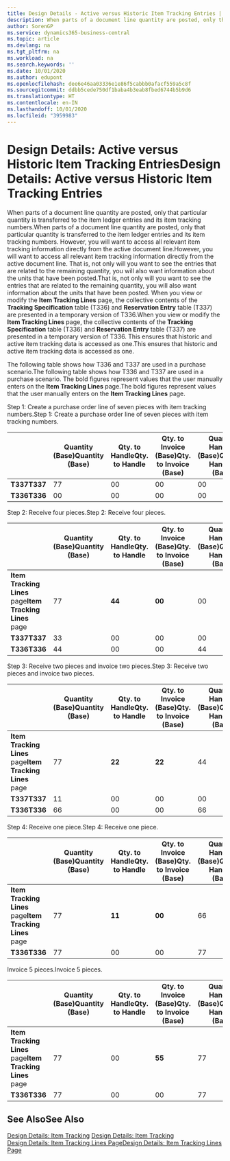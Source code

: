 ```yaml
---
title: Design Details - Active versus Historic Item Tracking Entries | Microsoft Docs
description: When parts of a document line quantity are posted, only that particular quantity is transferred to the item ledger entries and its item tracking numbers. However, you will want to access all relevant item tracking information directly from the active document line. That is, not only will you want to see the entries that are related to the remaining quantity, you will also want information about the units that have been posted. When you view or modify the **Item Tracking Lines** page, the collective contents of the **Tracking Specification** table (T336) and **Reservation Entry** table (T337) are presented in a temporary version of T336. This ensures that historic and active item tracking data is accessed as one.
author: SorenGP
ms.service: dynamics365-business-central
ms.topic: article
ms.devlang: na
ms.tgt_pltfrm: na
ms.workload: na
ms.search.keywords: ''
ms.date: 10/01/2020
ms.author: edupont
ms.openlocfilehash: dee6e46aa03336e1e86f5cabbb0afacf559a5c8f
ms.sourcegitcommit: ddbb5cede750df1baba4b3eab8fbed6744b5b9d6
ms.translationtype: HT
ms.contentlocale: en-IN
ms.lasthandoff: 10/01/2020
ms.locfileid: "3959983"
---
```

# <a name="design-details-active-versus-historic-item-tracking-entries"></a><span data-ttu-id="4c6ad-107">Design Details: Active versus Historic Item Tracking Entries</span><span class="sxs-lookup"><span data-stu-id="4c6ad-107">Design Details: Active versus Historic Item Tracking Entries</span></span>
<span data-ttu-id="4c6ad-108">When parts of a document line quantity are posted, only that particular quantity is transferred to the item ledger entries and its item tracking numbers.</span><span class="sxs-lookup"><span data-stu-id="4c6ad-108">When parts of a document line quantity are posted, only that particular quantity is transferred to the item ledger entries and its item tracking numbers.</span></span> <span data-ttu-id="4c6ad-109">However, you will want to access all relevant item tracking information directly from the active document line.</span><span class="sxs-lookup"><span data-stu-id="4c6ad-109">However, you will want to access all relevant item tracking information directly from the active document line.</span></span> <span data-ttu-id="4c6ad-110">That is, not only will you want to see the entries that are related to the remaining quantity, you will also want information about the units that have been posted.</span><span class="sxs-lookup"><span data-stu-id="4c6ad-110">That is, not only will you want to see the entries that are related to the remaining quantity, you will also want information about the units that have been posted.</span></span> <span data-ttu-id="4c6ad-111">When you view or modify the **Item Tracking Lines** page, the collective contents of the **Tracking Specification** table (T336) and **Reservation Entry** table (T337) are presented in a temporary version of T336.</span><span class="sxs-lookup"><span data-stu-id="4c6ad-111">When you view or modify the **Item Tracking Lines** page, the collective contents of the **Tracking Specification** table (T336) and **Reservation Entry** table (T337) are presented in a temporary version of T336.</span></span> <span data-ttu-id="4c6ad-112">This ensures that historic and active item tracking data is accessed as one.</span><span class="sxs-lookup"><span data-stu-id="4c6ad-112">This ensures that historic and active item tracking data is accessed as one.</span></span>  

 <span data-ttu-id="4c6ad-113">The following table shows how T336 and T337 are used in a purchase scenario.</span><span class="sxs-lookup"><span data-stu-id="4c6ad-113">The following table shows how T336 and T337 are used in a purchase scenario.</span></span> <span data-ttu-id="4c6ad-114">The bold figures represent values that the user manually enters on the **Item Tracking Lines** page.</span><span class="sxs-lookup"><span data-stu-id="4c6ad-114">The bold figures represent values that the user manually enters on the **Item Tracking Lines** page.</span></span>  

 <span data-ttu-id="4c6ad-115">Step 1: Create a purchase order line of seven pieces with item tracking numbers.</span><span class="sxs-lookup"><span data-stu-id="4c6ad-115">Step 1: Create a purchase order line of seven pieces with item tracking numbers.</span></span>  

||<span data-ttu-id="4c6ad-116">**Quantity (Base)**</span><span class="sxs-lookup"><span data-stu-id="4c6ad-116">**Quantity (Base)**</span></span>|<span data-ttu-id="4c6ad-117">**Qty. to Handle**</span><span class="sxs-lookup"><span data-stu-id="4c6ad-117">**Qty. to Handle**</span></span>|<span data-ttu-id="4c6ad-118">**Qty. to Invoice (Base)**</span><span class="sxs-lookup"><span data-stu-id="4c6ad-118">**Qty. to Invoice (Base)**</span></span>|<span data-ttu-id="4c6ad-119">**Quantity Handled (Base)**</span><span class="sxs-lookup"><span data-stu-id="4c6ad-119">**Quantity Handled (Base)**</span></span>|<span data-ttu-id="4c6ad-120">**Quantity Invoiced (Base)**</span><span class="sxs-lookup"><span data-stu-id="4c6ad-120">**Quantity Invoiced (Base)**</span></span>|  
|-|----------------------------------------------|--------------------------------------------|------------------------------------------------------|-------------------------------------------------------|--------------------------------------------------------|  
|<span data-ttu-id="4c6ad-121">**T337**</span><span class="sxs-lookup"><span data-stu-id="4c6ad-121">**T337**</span></span>|<span data-ttu-id="4c6ad-122">7</span><span class="sxs-lookup"><span data-stu-id="4c6ad-122">7</span></span>|<span data-ttu-id="4c6ad-123">0</span><span class="sxs-lookup"><span data-stu-id="4c6ad-123">0</span></span>|<span data-ttu-id="4c6ad-124">0</span><span class="sxs-lookup"><span data-stu-id="4c6ad-124">0</span></span>|<span data-ttu-id="4c6ad-125">0</span><span class="sxs-lookup"><span data-stu-id="4c6ad-125">0</span></span>|<span data-ttu-id="4c6ad-126">0</span><span class="sxs-lookup"><span data-stu-id="4c6ad-126">0</span></span>|  
|<span data-ttu-id="4c6ad-127">**T336**</span><span class="sxs-lookup"><span data-stu-id="4c6ad-127">**T336**</span></span>|<span data-ttu-id="4c6ad-128">0</span><span class="sxs-lookup"><span data-stu-id="4c6ad-128">0</span></span>|<span data-ttu-id="4c6ad-129">0</span><span class="sxs-lookup"><span data-stu-id="4c6ad-129">0</span></span>|<span data-ttu-id="4c6ad-130">0</span><span class="sxs-lookup"><span data-stu-id="4c6ad-130">0</span></span>|<span data-ttu-id="4c6ad-131">0</span><span class="sxs-lookup"><span data-stu-id="4c6ad-131">0</span></span>|<span data-ttu-id="4c6ad-132">0</span><span class="sxs-lookup"><span data-stu-id="4c6ad-132">0</span></span>|  

 <span data-ttu-id="4c6ad-133">Step 2: Receive four pieces.</span><span class="sxs-lookup"><span data-stu-id="4c6ad-133">Step 2: Receive four pieces.</span></span>  

||<span data-ttu-id="4c6ad-134">**Quantity (Base)**</span><span class="sxs-lookup"><span data-stu-id="4c6ad-134">**Quantity (Base)**</span></span>|<span data-ttu-id="4c6ad-135">**Qty. to Handle**</span><span class="sxs-lookup"><span data-stu-id="4c6ad-135">**Qty. to Handle**</span></span>|<span data-ttu-id="4c6ad-136">**Qty. to Invoice (Base)**</span><span class="sxs-lookup"><span data-stu-id="4c6ad-136">**Qty. to Invoice (Base)**</span></span>|<span data-ttu-id="4c6ad-137">**Quantity Handled (Base)**</span><span class="sxs-lookup"><span data-stu-id="4c6ad-137">**Quantity Handled (Base)**</span></span>|<span data-ttu-id="4c6ad-138">**Quantity Invoiced (Base)**</span><span class="sxs-lookup"><span data-stu-id="4c6ad-138">**Quantity Invoiced (Base)**</span></span>|  
|-|----------------------------------------------|--------------------------------------------|------------------------------------------------------|-------------------------------------------------------|--------------------------------------------------------|  
|<span data-ttu-id="4c6ad-139">**Item Tracking Lines** page</span><span class="sxs-lookup"><span data-stu-id="4c6ad-139">**Item Tracking Lines** page</span></span>|<span data-ttu-id="4c6ad-140">7</span><span class="sxs-lookup"><span data-stu-id="4c6ad-140">7</span></span>|<span data-ttu-id="4c6ad-141">**4**</span><span class="sxs-lookup"><span data-stu-id="4c6ad-141">**4**</span></span>|<span data-ttu-id="4c6ad-142">**0**</span><span class="sxs-lookup"><span data-stu-id="4c6ad-142">**0**</span></span>|<span data-ttu-id="4c6ad-143">0</span><span class="sxs-lookup"><span data-stu-id="4c6ad-143">0</span></span>|<span data-ttu-id="4c6ad-144">0</span><span class="sxs-lookup"><span data-stu-id="4c6ad-144">0</span></span>|  
|<span data-ttu-id="4c6ad-145">**T337**</span><span class="sxs-lookup"><span data-stu-id="4c6ad-145">**T337**</span></span>|<span data-ttu-id="4c6ad-146">3</span><span class="sxs-lookup"><span data-stu-id="4c6ad-146">3</span></span>|<span data-ttu-id="4c6ad-147">0</span><span class="sxs-lookup"><span data-stu-id="4c6ad-147">0</span></span>|<span data-ttu-id="4c6ad-148">0</span><span class="sxs-lookup"><span data-stu-id="4c6ad-148">0</span></span>|<span data-ttu-id="4c6ad-149">0</span><span class="sxs-lookup"><span data-stu-id="4c6ad-149">0</span></span>|<span data-ttu-id="4c6ad-150">0</span><span class="sxs-lookup"><span data-stu-id="4c6ad-150">0</span></span>|  
|<span data-ttu-id="4c6ad-151">**T336**</span><span class="sxs-lookup"><span data-stu-id="4c6ad-151">**T336**</span></span>|<span data-ttu-id="4c6ad-152">4</span><span class="sxs-lookup"><span data-stu-id="4c6ad-152">4</span></span>|<span data-ttu-id="4c6ad-153">0</span><span class="sxs-lookup"><span data-stu-id="4c6ad-153">0</span></span>|<span data-ttu-id="4c6ad-154">0</span><span class="sxs-lookup"><span data-stu-id="4c6ad-154">0</span></span>|<span data-ttu-id="4c6ad-155">4</span><span class="sxs-lookup"><span data-stu-id="4c6ad-155">4</span></span>|<span data-ttu-id="4c6ad-156">0</span><span class="sxs-lookup"><span data-stu-id="4c6ad-156">0</span></span>|  

 <span data-ttu-id="4c6ad-157">Step 3: Receive two pieces and invoice two pieces.</span><span class="sxs-lookup"><span data-stu-id="4c6ad-157">Step 3: Receive two pieces and invoice two pieces.</span></span>  

||<span data-ttu-id="4c6ad-158">**Quantity (Base)**</span><span class="sxs-lookup"><span data-stu-id="4c6ad-158">**Quantity (Base)**</span></span>|<span data-ttu-id="4c6ad-159">**Qty. to Handle**</span><span class="sxs-lookup"><span data-stu-id="4c6ad-159">**Qty. to Handle**</span></span>|<span data-ttu-id="4c6ad-160">**Qty. to Invoice (Base)**</span><span class="sxs-lookup"><span data-stu-id="4c6ad-160">**Qty. to Invoice (Base)**</span></span>|<span data-ttu-id="4c6ad-161">**Quantity Handled (Base)**</span><span class="sxs-lookup"><span data-stu-id="4c6ad-161">**Quantity Handled (Base)**</span></span>|<span data-ttu-id="4c6ad-162">**Quantity Invoiced (Base)**</span><span class="sxs-lookup"><span data-stu-id="4c6ad-162">**Quantity Invoiced (Base)**</span></span>|  
|-|----------------------------------------------|--------------------------------------------|------------------------------------------------------|-------------------------------------------------------|--------------------------------------------------------|  
|<span data-ttu-id="4c6ad-163">**Item Tracking Lines** page</span><span class="sxs-lookup"><span data-stu-id="4c6ad-163">**Item Tracking Lines** page</span></span>|<span data-ttu-id="4c6ad-164">7</span><span class="sxs-lookup"><span data-stu-id="4c6ad-164">7</span></span>|<span data-ttu-id="4c6ad-165">**2**</span><span class="sxs-lookup"><span data-stu-id="4c6ad-165">**2**</span></span>|<span data-ttu-id="4c6ad-166">**2**</span><span class="sxs-lookup"><span data-stu-id="4c6ad-166">**2**</span></span>|<span data-ttu-id="4c6ad-167">4</span><span class="sxs-lookup"><span data-stu-id="4c6ad-167">4</span></span>|<span data-ttu-id="4c6ad-168">0</span><span class="sxs-lookup"><span data-stu-id="4c6ad-168">0</span></span>|  
|<span data-ttu-id="4c6ad-169">**T337**</span><span class="sxs-lookup"><span data-stu-id="4c6ad-169">**T337**</span></span>|<span data-ttu-id="4c6ad-170">1</span><span class="sxs-lookup"><span data-stu-id="4c6ad-170">1</span></span>|<span data-ttu-id="4c6ad-171">0</span><span class="sxs-lookup"><span data-stu-id="4c6ad-171">0</span></span>|<span data-ttu-id="4c6ad-172">0</span><span class="sxs-lookup"><span data-stu-id="4c6ad-172">0</span></span>|<span data-ttu-id="4c6ad-173">0</span><span class="sxs-lookup"><span data-stu-id="4c6ad-173">0</span></span>|<span data-ttu-id="4c6ad-174">0</span><span class="sxs-lookup"><span data-stu-id="4c6ad-174">0</span></span>|  
|<span data-ttu-id="4c6ad-175">**T336**</span><span class="sxs-lookup"><span data-stu-id="4c6ad-175">**T336**</span></span>|<span data-ttu-id="4c6ad-176">6</span><span class="sxs-lookup"><span data-stu-id="4c6ad-176">6</span></span>|<span data-ttu-id="4c6ad-177">0</span><span class="sxs-lookup"><span data-stu-id="4c6ad-177">0</span></span>|<span data-ttu-id="4c6ad-178">0</span><span class="sxs-lookup"><span data-stu-id="4c6ad-178">0</span></span>|<span data-ttu-id="4c6ad-179">6</span><span class="sxs-lookup"><span data-stu-id="4c6ad-179">6</span></span>|<span data-ttu-id="4c6ad-180">2</span><span class="sxs-lookup"><span data-stu-id="4c6ad-180">2</span></span>|  

 <span data-ttu-id="4c6ad-181">Step 4: Receive one piece.</span><span class="sxs-lookup"><span data-stu-id="4c6ad-181">Step 4: Receive one piece.</span></span>  

||<span data-ttu-id="4c6ad-182">**Quantity (Base)**</span><span class="sxs-lookup"><span data-stu-id="4c6ad-182">**Quantity (Base)**</span></span>|<span data-ttu-id="4c6ad-183">**Qty. to Handle**</span><span class="sxs-lookup"><span data-stu-id="4c6ad-183">**Qty. to Handle**</span></span>|<span data-ttu-id="4c6ad-184">**Qty. to Invoice (Base)**</span><span class="sxs-lookup"><span data-stu-id="4c6ad-184">**Qty. to Invoice (Base)**</span></span>|<span data-ttu-id="4c6ad-185">**Quantity Handled (Base)**</span><span class="sxs-lookup"><span data-stu-id="4c6ad-185">**Quantity Handled (Base)**</span></span>|<span data-ttu-id="4c6ad-186">**Quantity Invoiced (Base)**</span><span class="sxs-lookup"><span data-stu-id="4c6ad-186">**Quantity Invoiced (Base)**</span></span>|  
|-|----------------------------------------------|--------------------------------------------|------------------------------------------------------|-------------------------------------------------------|--------------------------------------------------------|  
|<span data-ttu-id="4c6ad-187">**Item Tracking Lines** page</span><span class="sxs-lookup"><span data-stu-id="4c6ad-187">**Item Tracking Lines** page</span></span>|<span data-ttu-id="4c6ad-188">7</span><span class="sxs-lookup"><span data-stu-id="4c6ad-188">7</span></span>|<span data-ttu-id="4c6ad-189">**1**</span><span class="sxs-lookup"><span data-stu-id="4c6ad-189">**1**</span></span>|<span data-ttu-id="4c6ad-190">**0**</span><span class="sxs-lookup"><span data-stu-id="4c6ad-190">**0**</span></span>|<span data-ttu-id="4c6ad-191">6</span><span class="sxs-lookup"><span data-stu-id="4c6ad-191">6</span></span>|<span data-ttu-id="4c6ad-192">2</span><span class="sxs-lookup"><span data-stu-id="4c6ad-192">2</span></span>|  
|<span data-ttu-id="4c6ad-193">**T336**</span><span class="sxs-lookup"><span data-stu-id="4c6ad-193">**T336**</span></span>|<span data-ttu-id="4c6ad-194">7</span><span class="sxs-lookup"><span data-stu-id="4c6ad-194">7</span></span>|<span data-ttu-id="4c6ad-195">0</span><span class="sxs-lookup"><span data-stu-id="4c6ad-195">0</span></span>|<span data-ttu-id="4c6ad-196">0</span><span class="sxs-lookup"><span data-stu-id="4c6ad-196">0</span></span>|<span data-ttu-id="4c6ad-197">7</span><span class="sxs-lookup"><span data-stu-id="4c6ad-197">7</span></span>|<span data-ttu-id="4c6ad-198">2</span><span class="sxs-lookup"><span data-stu-id="4c6ad-198">2</span></span>|  

 <span data-ttu-id="4c6ad-199">Invoice 5 pieces.</span><span class="sxs-lookup"><span data-stu-id="4c6ad-199">Invoice 5 pieces.</span></span>  

||<span data-ttu-id="4c6ad-200">**Quantity (Base)**</span><span class="sxs-lookup"><span data-stu-id="4c6ad-200">**Quantity (Base)**</span></span>|<span data-ttu-id="4c6ad-201">**Qty. to Handle**</span><span class="sxs-lookup"><span data-stu-id="4c6ad-201">**Qty. to Handle**</span></span>|<span data-ttu-id="4c6ad-202">**Qty. to Invoice (Base)**</span><span class="sxs-lookup"><span data-stu-id="4c6ad-202">**Qty. to Invoice (Base)**</span></span>|<span data-ttu-id="4c6ad-203">**Quantity Handled (Base)**</span><span class="sxs-lookup"><span data-stu-id="4c6ad-203">**Quantity Handled (Base)**</span></span>|<span data-ttu-id="4c6ad-204">**Quantity Invoiced (Base)**</span><span class="sxs-lookup"><span data-stu-id="4c6ad-204">**Quantity Invoiced (Base)**</span></span>|  
|-|----------------------------------------------|--------------------------------------------|------------------------------------------------------|-------------------------------------------------------|--------------------------------------------------------|  
|<span data-ttu-id="4c6ad-205">**Item Tracking Lines** page</span><span class="sxs-lookup"><span data-stu-id="4c6ad-205">**Item Tracking Lines** page</span></span>|<span data-ttu-id="4c6ad-206">7</span><span class="sxs-lookup"><span data-stu-id="4c6ad-206">7</span></span>|<span data-ttu-id="4c6ad-207">0</span><span class="sxs-lookup"><span data-stu-id="4c6ad-207">0</span></span>|<span data-ttu-id="4c6ad-208">**5**</span><span class="sxs-lookup"><span data-stu-id="4c6ad-208">**5**</span></span>|<span data-ttu-id="4c6ad-209">7</span><span class="sxs-lookup"><span data-stu-id="4c6ad-209">7</span></span>|<span data-ttu-id="4c6ad-210">2</span><span class="sxs-lookup"><span data-stu-id="4c6ad-210">2</span></span>|  
|<span data-ttu-id="4c6ad-211">**T336**</span><span class="sxs-lookup"><span data-stu-id="4c6ad-211">**T336**</span></span>|<span data-ttu-id="4c6ad-212">7</span><span class="sxs-lookup"><span data-stu-id="4c6ad-212">7</span></span>|<span data-ttu-id="4c6ad-213">0</span><span class="sxs-lookup"><span data-stu-id="4c6ad-213">0</span></span>|<span data-ttu-id="4c6ad-214">0</span><span class="sxs-lookup"><span data-stu-id="4c6ad-214">0</span></span>|<span data-ttu-id="4c6ad-215">7</span><span class="sxs-lookup"><span data-stu-id="4c6ad-215">7</span></span>|<span data-ttu-id="4c6ad-216">7</span><span class="sxs-lookup"><span data-stu-id="4c6ad-216">7</span></span>|  

## <a name="see-also"></a><span data-ttu-id="4c6ad-217">See Also</span><span class="sxs-lookup"><span data-stu-id="4c6ad-217">See Also</span></span>  
 <span data-ttu-id="4c6ad-218">[Design Details: Item Tracking](design-details-item-tracking.md) </span><span class="sxs-lookup"><span data-stu-id="4c6ad-218">[Design Details: Item Tracking](design-details-item-tracking.md) </span></span>  
 [<span data-ttu-id="4c6ad-219">Design Details: Item Tracking Lines Page</span><span class="sxs-lookup"><span data-stu-id="4c6ad-219">Design Details: Item Tracking Lines Page</span></span>](design-details-item-tracking-lines-window.md)

